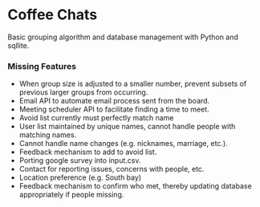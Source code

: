 # Coffee Chats
Basic grouping algorithm and database management with Python and sqllite. 

### Missing Features
* When group size is adjusted to a smaller number, prevent subsets of previous larger groups from occurring. 
* Email API to automate email process sent from the board.
* Meeting scheduler API to facilitate finding a time to meet.
* Avoid list currently must perfectly match name
* User list maintained by unique names, cannot handle people with matching names.
* Cannot handle name changes (e.g. nicknames, marriage, etc.).
* Feedback mechanism to add to avoid list.
* Porting google survey into input.csv.
* Contact for reporting issues, concerns with people, etc.
* Location preference (e.g. South bay)
* Feedback mechanism to confirm who met, thereby updating database appropriately if people missing.